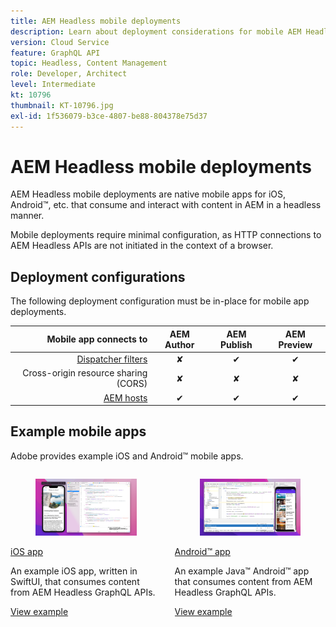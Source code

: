 ```yaml
---
title: AEM Headless mobile deployments
description: Learn about deployment considerations for mobile AEM Headless deployments.
version: Cloud Service
feature: GraphQL API
topic: Headless, Content Management
role: Developer, Architect
level: Intermediate
kt: 10796
thumbnail: KT-10796.jpg
exl-id: 1f536079-b3ce-4807-be88-804378e75d37
---
```

# AEM Headless mobile deployments

AEM Headless mobile deployments are native mobile apps for iOS, Android&trade;, etc. that consume and interact with content in AEM in a headless manner.

Mobile deployments require minimal configuration, as HTTP connections to AEM Headless APIs are not initiated in the context of a browser.

## Deployment configurations

The following deployment configuration must be in-place for mobile app deployments.

| Mobile app connects to                             | AEM Author | AEM Publish | AEM Preview |
|---------------------------------------------------:|:----------:|:-----------:|:-----------:|
| [Dispatcher filters](./configurations/dispatcher-filters.md)      | &#10008;   | &#10004;    | &#10004;    |
| Cross-origin resource sharing (CORS)              | &#10008;   | &#10008;    | &#10008;    |
| [AEM hosts](./configurations/aem-hosts.md)                         | &#10004;   | &#10004;    | &#10004;    |

## Example mobile apps

Adobe provides example iOS and Android&trade; mobile apps.

<div class="columns is-multiline">
    <!-- iOS app -->
    <div class="column is-half-tablet is-half-desktop is-one-third-widescreen" aria-label="iOS app" tabindex="0">
       <div class="card">
           <div class="card-image">
               <figure class="image is-16by9">
                   <a href="../example-apps/ios-swiftui-app.md" title="iOS app" tabindex="-1">
                       <img class="is-bordered-r-small" src="../example-apps/assets/ios-swiftui-app/ios-app-card.png" alt="iOS app">
                   </a>
               </figure>
           </div>
           <div class="card-content is-padded-small">
               <div class="content">
                   <p class="headline is-size-6 has-text-weight-bold"><a href="../example-apps/ios-swiftui-app.md" title="iOS app">iOS app</a></p>
                   <p class="is-size-6">An example iOS app, written in SwiftUI, that consumes content from AEM Headless GraphQL APIs.</p>
                   <a href="../example-apps/ios-swiftui-app.md" class="spectrum-Button spectrum-Button--outline spectrum-Button--primary spectrum-Button--sizeM">
                       <span class="spectrum-Button-label has-no-wrap has-text-weight-bold">View example</span>
                   </a>
               </div>
           </div>
       </div>
    </div>
    <!-- Android app -->
    <div class="column is-half-tablet is-half-desktop is-one-third-widescreen" aria-label="Android app" tabindex="0">
       <div class="card">
           <div class="card-image">
               <figure class="image is-16by9">
                   <a href="../example-apps/android-app.md" title="Android&trade; app" tabindex="-1">
                       <img class="is-bordered-r-small" src="../example-apps/assets/android-java-app/android-app-card.png" alt="Android app">
                   </a>
               </figure>
           </div>
           <div class="card-content is-padded-small">
               <div class="content">
                   <p class="headline is-size-6 has-text-weight-bold"><a href="../example-apps/android-app.md" title="Android&trade; app">Android&trade; app</a></p>
                   <p class="is-size-6">An example Java&trade; Android&trade; app that consumes content from AEM Headless GraphQL APIs.</p>
                   <a href="../example-apps/android-app.md" class="spectrum-Button spectrum-Button--outline spectrum-Button--primary spectrum-Button--sizeM">
                       <span class="spectrum-Button-label has-no-wrap has-text-weight-bold">View example</span>
                   </a>
               </div>
           </div>
       </div>
    </div>
</div>
